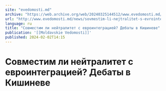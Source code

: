 ```yaml
---
site: "evedomosti.md"
archive: "https://web.archive.org/web/20240325144512/www.evedomosti.md/news/sovmestim-li-nejtralitet-s-evrointegraciej-debaty-v-kishinev"
url: "http://www.evedomosti.md/news/sovmestim-li-nejtralitet-s-evrointegraciej-debaty-v-kishinev"
language: ru
title: "Совместим ли нейтралитет с евроинтеграцией? Дебаты в Кишиневе"
publication: '[[Moldavskie Vedomosti]]'
published: 2024-02-02T14:15
---
```


# Совместим ли нейтралитет с евроинтеграцией? Дебаты в Кишиневе

